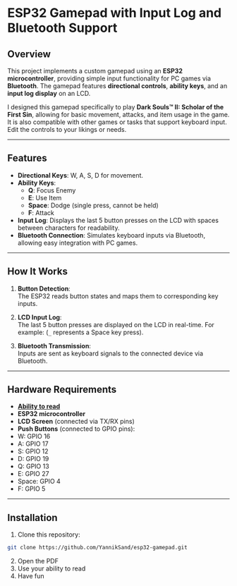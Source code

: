 # ESP32 Gamepad with Input Log and Bluetooth Support

## Overview
This project implements a custom gamepad using an **ESP32 microcontroller**, providing simple input functionality for PC games via **Bluetooth**. The gamepad features **directional controls**, **ability keys**, and an **input log display** on an LCD. 

I designed this gamepad specifically to play **Dark Souls™ II: Scholar of the First Sin**, allowing for basic movement, attacks, and item usage in the game. It is also compatible with other games or tasks that support keyboard input. Edit the controls to your likings or needs.

---

## Features
- **Directional Keys**: W, A, S, D for movement.
- **Ability Keys**:
  - **Q**: Focus Enemy
  - **E**: Use Item
  - **Space**: Dodge (single press, cannot be held)
  - **F**: Attack
- **Input Log**: Displays the last 5 button presses on the LCD with spaces between characters for readability.
- **Bluetooth Connection**: Simulates keyboard inputs via Bluetooth, allowing easy integration with PC games.

---

## How It Works
1. **Button Detection**:  
   The ESP32 reads button states and maps them to corresponding key inputs.
   
2. **LCD Input Log**:  
   The last 5 button presses are displayed on the LCD in real-time. For example:
(`_` represents a Space key press).

3. **Bluetooth Transmission**:  
Inputs are sent as keyboard signals to the connected device via Bluetooth.

---

## Hardware Requirements
- **[Ability to read](https://www.wikihow.com/Teach-Yourself-to-Read)**
- **ESP32 microcontroller**  
- **LCD Screen** (connected via TX/RX pins)  
- **Push Buttons** (connected to GPIO pins):  
- W: GPIO 16  
- A: GPIO 17  
- S: GPIO 12  
- D: GPIO 19  
- Q: GPIO 13  
- E: GPIO 27  
- Space: GPIO 4  
- F: GPIO 5  

---

## Installation
1. Clone this repository:  
```bash
git clone https://github.com/YannikSand/esp32-gamepad.git
```
2. Open the PDF
3. Use your ability to read
4. Have fun
